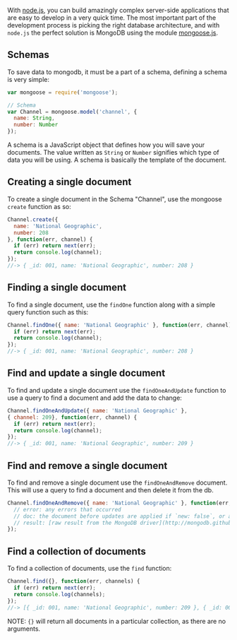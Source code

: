 With [node.js](//nodejs.org), you can build amazingly complex server-side applications that are easy to develop in a very quick time. The most important part of the development process is picking the right database architecture, and with `node.js` the perfect solution is MongoDB using the module [mongoose.js](http://mongoosejs.com/).

## Schemas
To save data to mongodb, it must be a part of a schema, defining a schema is very simple:

```js
var mongoose = require('mongoose');

// Schema
var Channel = mongoose.model('channel', {
  name: String,
  number: Number
});
```

A schema is a JavaScript object that defines how you will save your documents. The value written as `String` or `Number` signifies which type of data you will be using. A schema is basically the template of the document.

## Creating a single document
To create a single document in the Schema "Channel", use the mongoose `create` function as so:

```js
Channel.create({
  name: 'National Geographic',
  number: 208
}, function(err, channel) {
  if (err) return next(err);
  return console.log(channel);
});
//-> { _id: 001, name: 'National Geographic', number: 208 }
```

## Finding a single document
To find a single document, use the `findOne` function along with a simple query function such as this:
```js
Channel.findOne({ name: 'National Geographic' }, function(err, channel) {
  if (err) return next(err);
  return console.log(channel);
});
//-> { _id: 001, name: 'National Geographic', number: 208 }
```

## Find and update a single document
To find and update a single document use the `findOneAndUpdate` function to use a query to find a document and add the data to change:
```js
Channel.findOneAndUpdate({ name: 'National Geographic' },
{ channel: 209}, function(err, channel) {
  if (err) return next(err);
  return console.log(channel);
});
//-> { _id: 001, name: 'National Geographic', number: 209 }
```

## Find and remove a single document
To find and remove a single document use the `findOneAndRemove` document. This will use a query to find a document and then delete it from the db.
```js
Channel.findOneAndRemove({ name: 'National Geographic' }, function(err, doc, result) {
  // error: any errors that occurred
  // doc: the document before updates are applied if `new: false`, or after updates if `new = true`
  // result: [raw result from the MongoDB driver](http://mongodb.github.io/node-mongodb-native/2.0/api/Collection.html#findAndModify)
});
```

## Find a collection of documents
To find a collection of documents, use the `find` function:
```js
Channel.find({}, function(err, channels) {
  if (err) return next(err);
  return console.log(channels);
});
//-> [{ _id: 001, name: 'National Geographic', number: 209 }, { _id: 002, name: 'Disney Channel', number: 290 }, { _id: 003, name: 'Disney Channel', number: 202 }]
```

NOTE: `{}` will return all documents in a particular collection, as there are no arguments.
